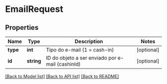 # EmailRequest

## Properties
Name | Type | Description | Notes
------------ | ------------- | ------------- | -------------
**type** | **int** | Tipo do e-mail (1 &#x3D; cash-in) | [optional] 
**id** | **string** | ID do objeto a ser enviado por e-mail (cashinId) | [optional] 

[[Back to Model list]](../../README.md#documentation-for-models) [[Back to API list]](../../README.md#documentation-for-api-endpoints) [[Back to README]](../../README.md)

